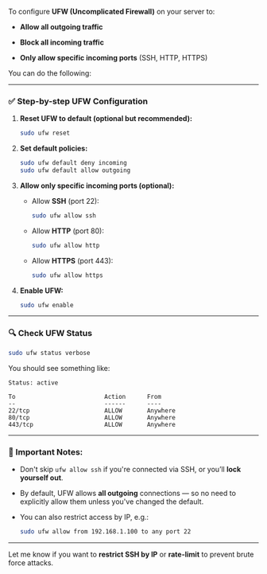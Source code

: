 To configure **UFW (Uncomplicated Firewall)** on your server to:

- **Allow all outgoing traffic**
    
- **Block all incoming traffic**
    
- **Only allow specific incoming ports** (SSH, HTTP, HTTPS)
    

You can do the following:

---

### ✅ Step-by-step UFW Configuration

1. **Reset UFW to default (optional but recommended):**
    
    ```bash
    sudo ufw reset
    ```
    
2. **Set default policies:**
    
    ```bash
    sudo ufw default deny incoming
    sudo ufw default allow outgoing
    ```
    
3. **Allow only specific incoming ports (optional):**
    
    - Allow **SSH** (port 22):
        
        ```bash
        sudo ufw allow ssh
        ```
        
    - Allow **HTTP** (port 80):
        
        ```bash
        sudo ufw allow http
        ```
        
    - Allow **HTTPS** (port 443):
        
        ```bash
        sudo ufw allow https
        ```
        
4. **Enable UFW:**
    
    ```bash
    sudo ufw enable
    ```
    

---

### 🔍 Check UFW Status

```bash
sudo ufw status verbose
```

You should see something like:

```plaintext
Status: active

To                         Action      From
--                         ------      ----
22/tcp                     ALLOW       Anywhere
80/tcp                     ALLOW       Anywhere
443/tcp                    ALLOW       Anywhere
```

---

### 🧠 Important Notes:

- Don't skip `ufw allow ssh` if you're connected via SSH, or you’ll **lock yourself out**.
    
- By default, UFW allows **all outgoing** connections — so no need to explicitly allow them unless you've changed the default.
    
- You can also restrict access by IP, e.g.:
    
    ```bash
    sudo ufw allow from 192.168.1.100 to any port 22
    ```
    

---

Let me know if you want to **restrict SSH by IP** or **rate-limit** to prevent brute force attacks.